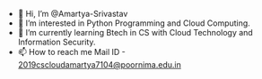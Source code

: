 - 👋 Hi, I’m @Amartya-Srivastav
- 👀 I’m interested in Python Programming and Cloud Computing.
- 🌱 I’m currently learning Btech in CS with Cloud Technology and Information Security.
- 📫 How to reach me Mail ID - 2019cscloudamartya7104@poornima.edu.in

<!---
Amartya-Srivastav/Amartya-Srivastav is a ✨ special ✨ repository because its `README.md` (this file) appears on your GitHub profile.
You can click the Preview link to take a look at your changes.
--->
